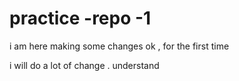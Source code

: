 # practice -repo -1
i am here making some changes ok , for the first time 



i will do a lot of change . understand 

 
